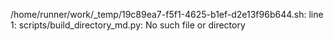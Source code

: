 /home/runner/work/_temp/19c89ea7-f5f1-4625-b1ef-d2e13f96b644.sh: line 1: scripts/build_directory_md.py: No such file or directory
